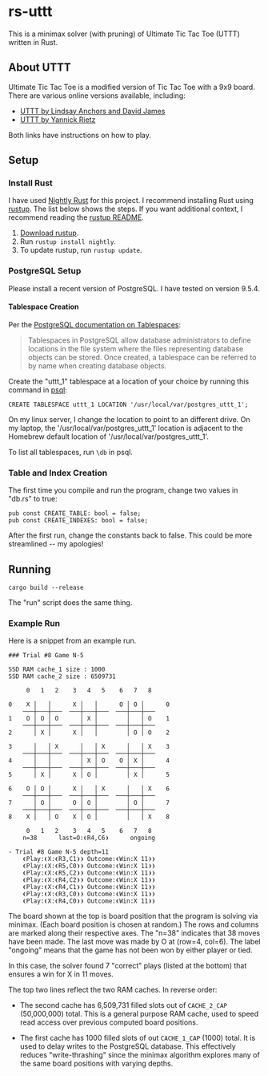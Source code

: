 # rs-uttt

This is a minimax solver (with pruning) of Ultimate Tic Tac Toe (UTTT) written
in Rust.

## About UTTT

Ultimate Tic Tac Toe is a modified version of Tic Tac Toe with a 9x9 board.
There are various online versions available, including:

* [UTTT by Lindsay Anchors and David James](http://ultimate-ttt.herokuapp.com)
* [UTTT by Yannick Rietz](http://bejofo.net/ttt)

Both links have instructions on how to play.

## Setup

### Install Rust

I have used [Nightly Rust][nightly-rust] for this project. I recommend
installing Rust using [rustup][rustup]. The list below shows the steps. If you
want additional context, I recommend reading the [rustup README][1].

[1]: https://github.com/rust-lang-nursery/rustup.rs

1. [Download rustup][rustup].
2. Run `rustup install nightly`.
3. To update rustup, run `rustup update`.

[rustup]: https://www.rustup.rs/

[nightly-rust]: https://doc.rust-lang.org/book/nightly-rust.html

### PostgreSQL Setup

Please install a recent version of PostgreSQL. I have tested on version 9.5.4.

#### Tablespace Creation

Per the [PostgreSQL documentation on Tablespaces][tablespaces]:

> Tablespaces in PostgreSQL allow database administrators to define locations in
the file system where the files representing database objects can be stored.
Once created, a tablespace can be referred to by name when creating database
objects.

Create the "uttt_1" tablespace at a location of your choice by running this
command in [psql]:

```
CREATE TABLESPACE uttt_1 LOCATION '/usr/local/var/postgres_uttt_1';
```

On my linux server, I change the location to point to an different drive. On my
laptop, the '/usr/local/var/postgres_uttt_1' location is adjacent to the
Homebrew default location of '/usr/local/var/postgres_uttt_1'.

To list all tablespaces, run `\db` in psql.

[psql]: https://www.postgresql.org/docs/9.5/static/app-psql.html

[tablespaces]: https://www.postgresql.org/docs/9.5/static/manage-ag-tablespaces.html

### Table and Index Creation

The first time you compile and run the program, change two values in "db.rs" to
true:

```
pub const CREATE_TABLE: bool = false;
pub const CREATE_INDEXES: bool = false;
```

After the first run, change the constants back to false. This could be more
streamlined -- my apologies!

## Running

```
cargo build --release
```

The "run" script does the same thing.

### Example Run

Here is a snippet from an example run.

```
### Trial #8 Game N-5

SSD RAM cache_1 size : 1000
SSD RAM cache_2 size : 6509731

     0   1   2    3   4   5    6   7   8

0    X │   │      X │   │      O │ O │      0
    ───┼───┼───  ───┼───┼───  ───┼───┼───
1    O │ O │ O      │ X │        │   │ O    1
    ───┼───┼───  ───┼───┼───  ───┼───┼───
2      │ X │      X │   │        │ O │ O    2

3      │   │ X      │   │ X      │   │ X    3
    ───┼───┼───  ───┼───┼───  ───┼───┼───
4      │   │        │ X │ O    O │ X │      4
    ───┼───┼───  ───┼───┼───  ───┼───┼───
5      │ X │      X │ O │        │ X │      5

6    O │ O │      X │   │ X      │   │ X    6
    ───┼───┼───  ───┼───┼───  ───┼───┼───
7      │ O │      O │ O │        │ O │      7
    ───┼───┼───  ───┼───┼───  ───┼───┼───
8    X │   │ O    X │ O │        │   │ X    8

     0   1   2    3   4   5    6   7   8
    n=38      last=O:❨R4,C6❩      ongoing

- Trial #8 Game N-5 depth=11
    ❨Play:❨X:❨R3,C1❩❩ Outcome:❨Win:X 11❩❩
    ❨Play:❨X:❨R5,C0❩❩ Outcome:❨Win:X 11❩❩
    ❨Play:❨X:❨R5,C2❩❩ Outcome:❨Win:X 11❩❩
    ❨Play:❨X:❨R4,C2❩❩ Outcome:❨Win:X 11❩❩
    ❨Play:❨X:❨R4,C1❩❩ Outcome:❨Win:X 11❩❩
    ❨Play:❨X:❨R3,C0❩❩ Outcome:❨Win:X 11❩❩
    ❨Play:❨X:❨R4,C0❩❩ Outcome:❨Win:X 11❩❩
```

The board shown at the top is board position that the program is solving via
minimax. (Each board position is chosen at random.) The rows and columns are
marked along their respective axes. The "n=38" indicates that 38 moves have
been made. The last move was made by O at (row=4, col=6). The label "ongoing"
means that the game has not been won by either player or tied.

In this case, the solver found 7 "correct" plays (listed at the bottom) that
ensures a win for X in 11 moves.

The top two lines reflect the two RAM caches. In reverse order:

* The second cache has 6,509,731 filled slots out of `CACHE_2_CAP` (50,000,000)
total. This is a general purpose RAM cache, used to speed read access over
previous computed board positions.

* The first cache has 1000 filled slots of out `CACHE_1_CAP` (1000) total. It
is used to delay writes to the PostgreSQL database. This effectively reduces
"write-thrashing" since the minimax algorithm explores many of the same board
positions with varying depths.

